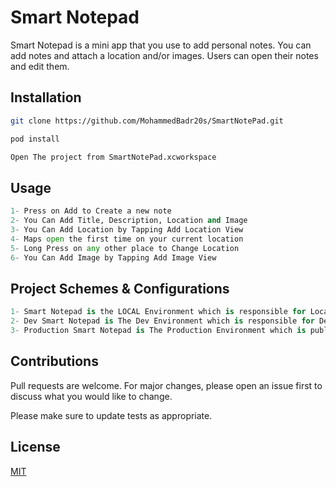 # Smart Notepad

Smart Notepad is a mini app that you use to add personal notes. You can add notes and attach a location and/or images. Users can open their notes and edit them.

## Installation


```bash
git clone https://github.com/MohammedBadr20s/SmartNotePad.git

pod install

Open The project from SmartNotePad.xcworkspace
```

## Usage

```python
1- Press on Add to Create a new note
2- You Can Add Title, Description, Location and Image
3- You Can Add Location by Tapping Add Location View
4- Maps open the first time on your current location
5- Long Press on any other place to Change Location
6- You Can Add Image by Tapping Add Image View
```

## Project Schemes & Configurations
```python
1- Smart Notepad is the LOCAL Environment which is responsible for Local Testing
2- Dev Smart Notepad is The Dev Environment which is responsible for Development Testing
3- Production Smart Notepad is The Production Environment which is published to End-Users
```
## Contributions
Pull requests are welcome. For major changes, please open an issue first to discuss what you would like to change.

Please make sure to update tests as appropriate.

## License
[MIT](https://choosealicense.com/licenses/mit/)
